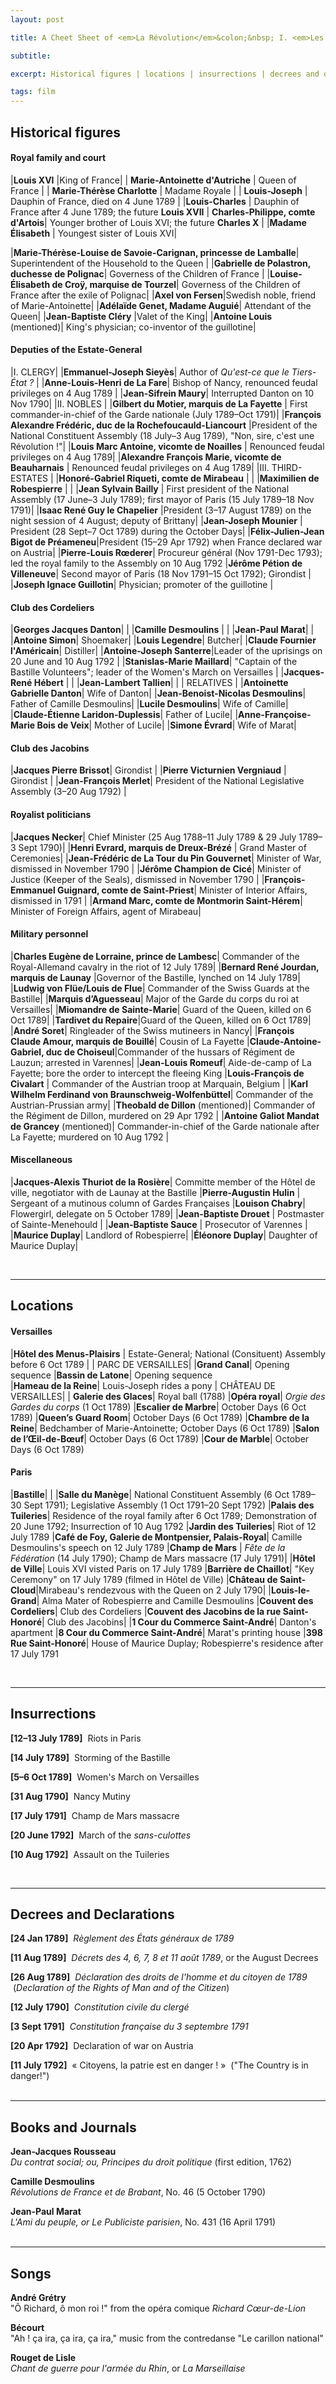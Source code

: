 ```yaml
---
layout: post

title: A Cheet Sheet of <em>La Révolution</em>&colon;&nbsp; I. <em>Les Années lumière</em>

subtitle: 

excerpt: Historical figures | locations | insurrections | decrees and declarations | books and journals | songs <br />

tags: film
---
```


## Historical figures

#### Royal family and court

|**Louis XVI** |King of France|
| **Marie-Antoinette d'Autriche** | Queen of France |
| **Marie-Thérèse Charlotte** | Madame Royale |
| **Louis-Joseph** | Dauphin of France, died on 4 June 1789 | 
|**Louis-Charles** | Dauphin of France after 4 June 1789; the future **Louis XVII** |
**Charles-Philippe, comte d'Artois**| Younger brother of Louis XVI; the future **Charles X** |
|**Madame Élisabeth** | Youngest sister of Louis XVI|


|**Marie-Thérèse-Louise de Savoie-Carignan, princesse de Lamballe**| Superintendent of the Household to the Queen |
|**Gabrielle de Polastron, duchesse de Polignac**| Governess of the Children of France |
|**Louise-Élisabeth de Croÿ, marquise de Tourzel**| Governess of the Children of France after the exile of Polignac|
|**Axel von Fersen**|Swedish noble, friend of Marie-Antoinette|
|**Adélaïde Genet, Madame Auguié**| Attendant of the Queen|
|**Jean-Baptiste Cléry** |Valet of the King|
|**Antoine Louis** (mentioned)| King's physician; co-inventor of the guillotine|


#### Deputies of the Estate-General

|I. CLERGY|
|**Emmanuel-Joseph Sieyès**| Author of _Qu'est-ce que le Tiers-État ?_ |
|**Anne-Louis-Henri de La Fare**| Bishop of Nancy, renounced feudal privileges on 4 Aug 1789 |
|**Jean-Sifrein Maury**| Interrupted Danton on 10 Nov 1790|
|II. NOBLES |
|**Gilbert du Motier, marquis de La Fayette**  | First commander-in-chief of the Garde nationale (July 1789–Oct 1791)|
|**François Alexandre Frédéric, duc de la Rochefoucauld-Liancourt** |President of the National Constituent Assembly (18 July–3 Aug 1789), "Non, sire, c'est une Révolution !"|
|**Louis Marc Antoine, vicomte de Noailles** | Renounced feudal privileges on 4 Aug 1789|
|**Alexandre François Marie, vicomte de Beauharnais** | Renounced feudal privileges on 4 Aug 1789|
|III. THIRD-ESTATES |
|**Honoré-Gabriel Riqueti, comte de Mirabeau** | |
|**Maximilien de Robespierre** | |
|**Jean Sylvain Bailly** | First president of the National Assembly (17 June–3 July 1789); first mayor of Paris (15 July 1789–18 Nov 1791)|
|**Isaac René Guy le Chapelier** |President (3–17 August 1789) on the night session of 4 August; deputy of Brittany|
|**Jean-Joseph Mounier** | President (28 Sept–7 Oct 1789) during the October Days|
|**Félix-Julien-Jean Bigot de Préameneu**|President (15–29 Apr 1792) when France declared war on Austria|
|**Pierre-Louis Rœderer**| Procureur général (Nov 1791-Dec 1793); led the royal family to the Assembly on 10 Aug 1792 
|**Jérôme Pétion de Villeneuve**| Second mayor of Paris (18 Nov 1791–15 Oct 1792); Girondist |
|**Joseph Ignace Guillotin**| Physician; promoter of the guillotine |


#### Club des Cordeliers

|**Georges Jacques Danton**| | 
|**Camille Desmoulins** | |
|**Jean-Paul Marat**|  |
|**Antoine Simon**| Shoemaker|
|**Louis Legendre**| Butcher|
|**Claude Fournier l'Américain**| Distiller|
|**Antoine-Joseph Santerre**|Leader of the uprisings on 20 June and 10 Aug 1792 |
|**Stanislas-Marie Maillard**| "Captain of the Bastille Volunteers"; leader of the Women's March on Versailles |
|**Jacques-René Hébert** | |
|**Jean-Lambert Tallien**| |
| RELATIVES |
|**Antoinette Gabrielle Danton**| Wife of Danton| 
|**Jean-Benoist-Nicolas Desmoulins**| Father of Camille Desmoulins|
|**Lucile Desmoulins**| Wife of Camille|
|**Claude-Étienne Laridon-Duplessis**| Father of Lucile|
|**Anne-Françoise-Marie Bois de Veix**| Mother of Lucile|
|**Simone Évrard**| Wife of Marat|


#### Club des Jacobins

|**Jacques Pierre Brissot**| Girondist |
|**Pierre Victurnien Vergniaud** | Girondist |
|**Jean-François Merlet**| President of the National Legislative Assembly (3–20 Aug 1792) |

#### Royalist politicians

|**Jacques Necker**| Chief Minister (25 Aug 1788–11 July 1789 & 29 July 1789–3 Sept 1790)|
|**Henri Evrard, marquis de Dreux-Brézé** | Grand Master of Ceremonies|
|**Jean-Frédéric de La Tour du Pin Gouvernet**| Minister of War, dismissed in November 1790 | 
|**Jérôme Champion de Cicé**| Minister of Justice (Keeper of the Seals), dismissed in November 1790 | 
|**François-Emmanuel Guignard, comte de Saint-Priest**| Minister of Interior Affairs, dismissed in 1791 |
|**Armand Marc, comte de Montmorin Saint-Hérem**| Minister of Foreign Affairs, agent of Mirabeau|

#### Military personnel

|**Charles Eugène de Lorraine, prince de Lambesc**| Commander of the Royal-Allemand cavalry in the riot of 12 July 1789| 
|**Bernard René Jourdan, marquis de Launay** |Governor of the Bastille, lynched on 14 July 1789|
|**Ludwig von Flüe/Louis de Flue**| Commander of the Swiss Guards at the Bastille|
|**Marquis d’Aguesseau**| Major of the Garde du corps du roi at Versailles|
|**Miomandre de Sainte-Marie**| Guard of the Queen, killed on 6 Oct 1789| 
|**Tardivet du Repaire**|Guard of the Queen, killed on 6 Oct 1789|
|**André Soret**| Ringleader of the Swiss mutineers in Nancy|
|**François Claude Amour, marquis de Bouillé**| Cousin of La Fayette
|**Claude-Antoine-Gabriel, duc de Choiseul**|Commander of the hussars of Régiment de Lauzun; arrested in Varennes|
|**Jean-Louis Romeuf**| Aide-de-camp of La Fayette; bore the order to intercept the fleeing King
|**Louis-François de Civalart** | Commander of the Austrian troop at Marquain, Belgium | 
|**Karl Wilhelm Ferdinand von Braunschweig-Wolfenbüttel**| Commander of the Austrian-Prussian army|
|**Theobald de Dillon** (mentioned)| Commander of the Régiment de Dillon, murdered on 29 Apr 1792  |
|**Antoine Galiot Mandat de Grancey** (mentioned)| Commander-in-chief of the Garde nationale after La Fayette; murdered on 10 Aug 1792  |


#### Miscellaneous

|**Jacques-Alexis Thuriot de la Rosière**| Committe member of the Hôtel de ville, negotiator with de Launay at the Bastille
|**Pierre-Augustin Hulin** | Sergeant of a mutinous column of Gardes Françaises
|**Louison Chabry**| Flowergirl, delegate on 5 October 1789|
|**Jean-Baptiste Drouet** | Postmaster of Sainte-Menehould |
|**Jean-Baptiste Sauce** | Prosecutor of Varennes |
|**Maurice Duplay**| Landlord of Robespierre|
|**Éléonore Duplay**| Daughter of Maurice Duplay|

<br/>

----

## Locations

#### Versailles

|**Hôtel des Menus-Plaisirs** | Estate-General; National (Consituent) Assembly before 6 Oct 1789 |
| PARC DE VERSAILLES|
|**Grand Canal**| Opening sequence 
|**Bassin de Latone**| Opening sequence  
|**Hameau de la Reine**| Louis-Joseph rides a pony
| CHÂTEAU DE VERSAILLES|
| **Galerie des Glaces**| Royal ball (1788)
|**Opéra royal**| _Orgie des Gardes du corps_ (1 Oct 1789)
|**Escalier de Marbre**| October Days (6 Oct 1789)
|**Queen’s Guard Room**| October Days (6 Oct 1789)
|**Chambre de la Reine**| Bedchamber of Marie-Antoinette; October Days (6 Oct 1789)
|**Salon de l’Œil-de-Bœuf**| October Days (6 Oct 1789)
|**Cour de Marble**| October Days (6 Oct 1789)


#### Paris

|**Bastille**| |
|**Salle du Manège**| National Constituent Assembly (6 Oct 1789–30 Sept 1791); Legislative Assembly (1 Oct 1791–20 Sept 1792)
|**Palais des Tuileries**| Residence of the royal family after 6 Oct 1789; Demonstration of 20 June 1792; Insurrection of 10 Aug 1792
|**Jardin des Tuileries**| Riot of 12 July 1789
|**Café de Foy, Galerie de Montpensier, Palais-Royal**| Camille Desmoulins's speech on 12 July 1789
|**Champ de Mars** | _Fête de la Fédération_ (14 July 1790); Champ de Mars massacre (17 July 1791)|
|**Hôtel de Ville**| Louis XVI visted Paris on 17 July 1789
|**Barrière de Chaillot**| "Key Ceremony" on 17 July 1789 (filmed in Hôtel de Ville)
|**Château de Saint-Cloud**|Mirabeau's rendezvous with the Queen on 2 July 1790|
|**Louis-le-Grand**| Alma Mater of Robespierre and Camille Desmoulins
|**Couvent des Cordeliers**| Club des Cordeliers
|**Couvent des Jacobins de la rue Saint-Honoré**| Club des Jacobins|
|**1 Cour du Commerce Saint-André**| Danton's apartment
|**8 Cour du Commerce Saint-André**| Marat's printing house
|**398 Rue Saint-Honoré**| House of Maurice Duplay; Robespierre's residence after 17 July 1791

<br/>

----
## Insurrections

**[12–13 July 1789]**&nbsp; Riots in Paris

**[14 July 1789]**&nbsp; Storming of the Bastille

**[5–6 Oct 1789]**&nbsp; Women's March on Versailles

**[31 Aug 1790]**&nbsp; Nancy Mutiny

**[17 July 1791]**&nbsp; Champ de Mars massacre

**[20 June 1792]**&nbsp; March of the _sans-culottes_

**[10 Aug 1792]**&nbsp; Assault on the Tuileries

<br/>

----

## Decrees and Declarations

**[24 Jan 1789]**&nbsp; _Règlement des États généraux de 1789_

**[11 Aug 1789]**&nbsp; _Décrets des 4, 6, 7, 8 et 11 août 1789_, or the August Decrees

**[26 Aug 1789]**&nbsp; _Déclaration des droits de l'homme et du citoyen de 1789_ &nbsp;(_Declaration of the Rights of Man and of the Citizen_)

**[12 July 1790]**&nbsp; _Constitution civile du clergé_

**[3 Sept 1791]**&nbsp; _Constitution française du 3 septembre 1791_

**[20 Apr 1792]**&nbsp; Declaration of war on Austria

**[11 July 1792]**&nbsp; « Citoyens, la patrie est en danger ! » &nbsp;("The Country is in danger!") <br/><br/>

----

## Books and Journals

**Jean-Jacques Rousseau**  <br/>
_Du contrat social; ou, Principes du droit politique_ (first edition, 1762)

**Camille Desmoulins**  <br/>
_Révolutions de France et de Brabant_, No. 46 (5 October 1790)

**Jean-Paul Marat** <br/>
_L'Ami du peuple, or Le Publiciste parisien_, No. 431 (16 April 1791) <br/><br/>

----

## Songs

**André Grétry** <br/>
"Ô Richard, ô mon roi !" from the opéra comique _Richard Cœur-de-Lion_

**Bécourt** <br/>
"Ah ! ça ira, ça ira, ça ira," music from the contredanse "Le carillon national"

**Rouget de Lisle** <br/>
_Chant de guerre pour l'armée du Rhin_, or _La Marseillaise_ 

<br/>



